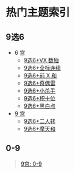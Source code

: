 # 热门主题索引

## 9选6
- 6 宫
  - [9选6+VX 数独](6宫/混合类/9选6+VX数独.md)
  - [9选6+全标连续](6宫/混合类/9选6+全标连续.md)
  - [9选6+前 X 和](6宫/混合类/9选6+前X和.md)
  - [9选6+奇偶雷](6宫/混合类/9选6+奇偶雷.md)
  - [9选6+小杀手](6宫/混合类/9选6+小杀手.md)
  - [9选6+积十位](6宫/混合类/9选6+积十位.md)
  - [9选6+黑白点](6宫/混合类/9选6+黑白点.md)
- [9 宫](9宫/混合类/README.md#9选6)
  - [9选6+二人转](9宫/混合类/9选6+二人转.md)
  - [9选6+摩天和](9宫/混合类/9选6+摩天和.md)

## 0-9
> [9宫: 0-9](9宫/混合类/README.md#0-9)